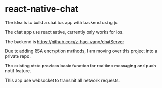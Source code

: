 # react-native-chat

The idea is to build a chat ios app with backend using js.

The chat app use react native, currently only works for ios.

The backend is https://github.com/z-hao-wang/chatServer

Due to adding RSA encryption methods, I am moving over this project into a private repo.

The existing state provides basic function for realtime messaging and push notif feature.

This app use websocket to transmit all network requests.

